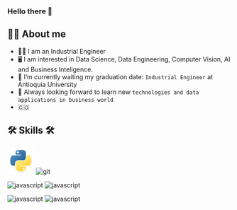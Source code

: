 ### Hello there 👋

## 💁‍♂️  About me
- 👨‍🎓 I am an Industrial Engineer
- 🖥️ I am interested in Data Science, Data Engineering, Computer Vision, AI and Business Inteligence.
- 🏫 I’m currently waiting my graduation date: `Industrial Engineer` at Antioquia University
- 👀 Always looking forward to learn new `technologies and data applications in business world`
- 🇨🇴

## 🛠️ Skills 🛠️
 <img src="https://raw.githubusercontent.com/devicons/devicon/master/icons/python/python-original.svg" alt="python" width="60" height="60"/>    <img src="https://www.vectorlogo.zone/logos/git-scm/git-scm-icon.svg" alt="git" width="60" height="60"/> 

 <img src="https://cdn.safe.com/wp-content/uploads/sites/2/2023/03/27112124/databricks-icon.svg" alt="javascript" width="60" height="60"/>  <img src="https://www.svgrepo.com/show/448271/azure-devops.svg" alt="javascript" width="60" height="60"/> 

<img src="https://www.vectorlogo.zone/logos/mysql/mysql-official.svg" alt="javascript" width="60" height="60"/> 

<img src="https://seeklogo.com/images/S/streamlit-logo-1A3B208AE4-seeklogo.com.png" alt="javascript" width="50" height="30" align='mid'/>



<!--
**DanielGongora28/DanielGongora28** is a ✨ _special_ ✨ repository because its `README.md` (this file) appears on your GitHub profile.

Here are some ideas to get you started:

- 🔭 I’m currently working on ...
- 🌱 I’m currently learning ...
- 👯 I’m looking to collaborate on ...
- 🤔 I’m looking for help with ...
- 💬 Ask me about ...
- 📫 How to reach me: ...
- 😄 Pronouns: ...
- ⚡ Fun fact: ...
-->
